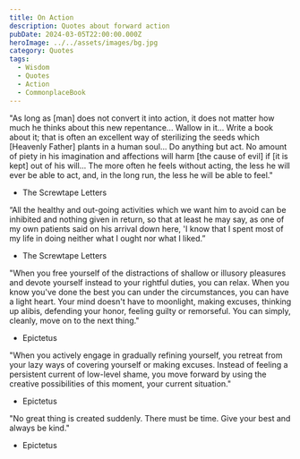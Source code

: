 ```yaml
---
title: On Action
description: Quotes about forward action
pubDate: 2024-03-05T22:00:00.000Z
heroImage: ../../assets/images/bg.jpg
category: Quotes
tags:
  - Wisdom
  - Quotes
  - Action
  - CommonplaceBook
---
```


"As long as \[man\] does not convert it into action, it does not matter how much he thinks about this new repentance... Wallow in it... Write a book about it; that is often an excellent way of sterilizing the seeds which \[Heavenly Father\] plants in a human soul... Do anything but act. No amount of piety in his imagination and affections will harm \[the cause of evil\] if \[it is kept\] out of his will... The more often he feels without acting, the less he will ever be able to act, and, in the long run, the less he will be able to feel."
- The Screwtape Letters

“All the healthy and out-going activities which we want him to avoid can be inhibited and nothing given in return, so that at least he may say, as one of my own patients said on his arrival down here, 'I know that I spent most of my life in doing neither what I ought nor what I liked.”
- The Screwtape Letters

"When you free yourself of the distractions of shallow or illusory pleasures and devote yourself instead to your rightful duties, you can relax. When you know you've done the best you can under the circumstances, you can have a light heart. Your mind doesn't have to moonlight, making excuses, thinking up alibis, defending your honor, feeling guilty or remorseful. You can simply, cleanly, move on to the next thing."
- Epictetus

"When you actively engage in gradually refining yourself, you retreat from your lazy ways of covering yourself or making excuses. Instead of feeling a persistent current of low-level shame, you move forward by using the creative possibilities of this moment, your current situation."
- Epictetus

"No great thing is created suddenly. There must be time. Give your best and always be kind."
- Epictetus


